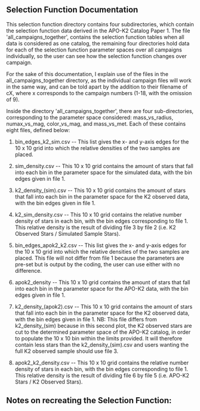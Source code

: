 Selection Function Documentation
-

This selection function directory contains four subdirectories, which contain the selection function data derived in the APO-K2 Catalog Paper 1. 
The file 'all_campaigns_together', contains the selection function tables when all data is considered as one catalog, the remaining four directories hold data for each of the selection function parameter spaces over all campaigns individually, so the user can see how the selection function changes over campaign. 

For the sake of this documentation, I explain use of the files in the all_campaigns_together directory, as the individual campaign files will work in the same way, and can be told apart by the addition to their filename of cX, where x corresponds to the campaign numbers (1-18, with the omission of 9). 

Inside the directory 'all_campaigns_together', there are four sub-directories, corresponding to the parameter space considered: mass_vs_radius, numax_vs_mag, color_vs_mag, and mass_vs_met. Each of these contains eight files, defined below: 

1. bin_edges_k2_sim.csv -- This list gives the x- and y-axis edges for the 10 x 10 grid into which the relative densities of the two samples are placed.
2. sim_density.csv -- This 10 x 10 grid contains the amount of stars that fall into each bin in the parameter space for the simulated data, with the bin edges given in file 1.
3. k2_density_(sim).csv -- This 10 x 10 grid contains the amount of stars that fall into each bin in the parameter space for the K2 observed data, with the bin edges given in file 1.
3. k2_sim_density.csv -- This 10 x 10 grid contains the relative number density of stars in each bin, with the bin edges corresponding to file 1. This relative density is the result of dividing file 3 by file 2 (i.e. K2 Observed Stars / Simulated Sample Stars). 

4. bin_edges_apok2_k2.csv -- This list gives the x- and y-axis edges for the 10 x 10 grid into which the relative densities of the two samples are placed. This file will not differ from file 1 because the parameters are pre-set but is output by the coding, the user can use either with no difference. 
5. apok2_density -- This 10 x 10 grid contains the amount of stars that fall into each bin in the parameter space for the APO-K2 data, with the bin edges given in file 1. 
6. k2_density_(apok2).csv -- This 10 x 10 grid contains the amount of stars that fall into each bin in the parameter space for the K2 observed data, with the bin edges given in file 1. NB: This file differs from k2_density_(sim) because in this second plot, the K2 observed stars are cut to the determined parameter space of the APO-K2 catalog, in order to populate the 10 x 10 bin within the limits provided. It will therefore contain less stars than the k2_density_(sim).csv and users wanting the full K2 observed sample should use file 3. 
7. apok2_k2_density.csv -- This 10 x 10 grid contains the relative number density of stars in each bin, with the bin edges corresponding to file 1. This relative density is the result of dividing file 6 by file 5 (i.e. APO-K2 Stars / K2 Observed Stars). 

Notes on recreating the Selection Function: 
- 

